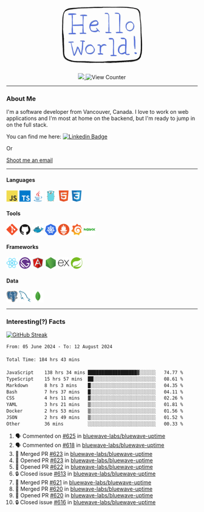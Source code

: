 <div align="center">
    <img src="./img/hello_world.webp" height="200px" width="">
    <div>
        <a href="https://www.linkedin.com/in/ajhollid">
            <img src="https://img.shields.io/badge/LinkedIn-blue"/>
        </a>
        <img src="https://komarev.com/ghpvc/?username=ajhollid&color=yellow" alt="View Counter">
    </div>
</div>

---

### About Me

I'm a software developer from Vancouver, Canada. I love to work on web applications and I'm most at home on the backend, but I'm ready to jump in on the full stack.

You can find me here: [![Linkedin Badge](https://img.shields.io/badge/-ajhollid-blue?style=flat&logo=Linkedin&logoColor=white)](https://www.linkedin.com/in/ajhollid)

Or

[Shoot me an email](mailto:ajhollid@gmail.com)

---

#### Languages

<div>
    <img src="./img/devicons/javascript-original.svg" width=30 height=30 alt="JavaScript">
    <img src="/img/devicons/typescript-original.svg" width=30 height=30 alt="TypeScript">
    <img src="./img/devicons/java-original.svg" width=30 height=30 alt="Java">
    <img src="./img/devicons/go-original.svg" width=30 height=30 alt="Golang">
    <img src="./img/devicons/html5-original.svg" width=30 height=30 alt="HTML 5">
    <img src="./img/devicons/css3-original.svg" width=30 height=30 alt="CSS 3">
</div>

#### Tools

<div>
    <img src="./img/devicons/git-original.svg" width=30 height=30 alt="Git">
    <img src="./img/devicons/github-original.svg" width=30 height=30 alt="Github">
    <img src="./img/devicons/docker-original.svg" width=30 
    height=30 alt="Docker">
    <img src="./img/devicons/kubernetes-original.svg" width=30 height=30 alt="K8">
    <img src="./img/devicons/prometheus-original.svg" width=30 height=30 alt="Prometheus">
    <img src="./img/devicons/grafana-original.svg" width=30 height=30 alt="Grafana">
    <img src="./img/devicons/nginx-original.svg" width=30 height=30 alt="Nginx">
</div>

#### Frameworks

<div>
    <img src="./img/devicons/react-original.svg" width=30 height=30 alt="React">
    <img src="./img/devicons/gatsby-original.svg" width=30 height=30 alt="Gatsby">
    <img src="./img/devicons/angularjs-original.svg" width=30 height=30 alt="AngularJS">
    <img src="./img/devicons/nodejs-original.svg" width=30 height=30 alt="NodeJS">
    <img src="./img/devicons/express-original.svg" width=30 height=30 alt="Express">
    <img src="./img/devicons/spring-original.svg" width=30 height=30 alt="Spring">
</div>

#### Data

<div>
    <img src="./img/devicons/postgresql-original.svg" width=30 height=30 alt="Postgresql">
    <img src="./img/devicons/mysql-original.svg" width=30 height=30 alt="Mysql">
    <img src="./img/devicons/mongodb-original.svg" width=30 height=30 alt="MongoDB">
</div>

---

### Interesting(?) Facts

[![GitHub Streak](http://github-readme-streak-stats.herokuapp.com?user=ajhollid)](https://git.io/streak-stats)

 <!--START_SECTION:waka-->

```txt
From: 05 June 2024 - To: 12 August 2024

Total Time: 184 hrs 43 mins

JavaScript    138 hrs 34 mins ██████████████████▓░░░░░░   74.77 %
TypeScript    15 hrs 57 mins  ██░░░░░░░░░░░░░░░░░░░░░░░   08.61 %
Markdown      8 hrs 3 mins    █░░░░░░░░░░░░░░░░░░░░░░░░   04.35 %
Bash          7 hrs 37 mins   █░░░░░░░░░░░░░░░░░░░░░░░░   04.11 %
CSS           4 hrs 11 mins   ▓░░░░░░░░░░░░░░░░░░░░░░░░   02.26 %
YAML          3 hrs 21 mins   ▒░░░░░░░░░░░░░░░░░░░░░░░░   01.81 %
Docker        2 hrs 53 mins   ▒░░░░░░░░░░░░░░░░░░░░░░░░   01.56 %
JSON          2 hrs 49 mins   ▒░░░░░░░░░░░░░░░░░░░░░░░░   01.52 %
Other         36 mins         ░░░░░░░░░░░░░░░░░░░░░░░░░   00.33 %
```

<!--END_SECTION:waka-->


<!--START_SECTION:activity-->
1. 🗣 Commented on [#625](https://github.com/bluewave-labs/bluewave-uptime/pull/625#issuecomment-2287878960) in [bluewave-labs/bluewave-uptime](https://github.com/bluewave-labs/bluewave-uptime)
2. 🗣 Commented on [#618](https://github.com/bluewave-labs/bluewave-uptime/issues/618#issuecomment-2287764707) in [bluewave-labs/bluewave-uptime](https://github.com/bluewave-labs/bluewave-uptime)
3. 🎉 Merged PR [#623](https://github.com/bluewave-labs/bluewave-uptime/pull/623) in [bluewave-labs/bluewave-uptime](https://github.com/bluewave-labs/bluewave-uptime)
4. 💪 Opened PR [#623](https://github.com/bluewave-labs/bluewave-uptime/pull/623) in [bluewave-labs/bluewave-uptime](https://github.com/bluewave-labs/bluewave-uptime)
5. 💪 Opened PR [#622](https://github.com/bluewave-labs/bluewave-uptime/pull/622) in [bluewave-labs/bluewave-uptime](https://github.com/bluewave-labs/bluewave-uptime)
6. 🔒 Closed issue [#613](https://github.com/bluewave-labs/bluewave-uptime/issues/613) in [bluewave-labs/bluewave-uptime](https://github.com/bluewave-labs/bluewave-uptime)
7. 🎉 Merged PR [#621](https://github.com/bluewave-labs/bluewave-uptime/pull/621) in [bluewave-labs/bluewave-uptime](https://github.com/bluewave-labs/bluewave-uptime)
8. 🎉 Merged PR [#620](https://github.com/bluewave-labs/bluewave-uptime/pull/620) in [bluewave-labs/bluewave-uptime](https://github.com/bluewave-labs/bluewave-uptime)
9. 💪 Opened PR [#620](https://github.com/bluewave-labs/bluewave-uptime/pull/620) in [bluewave-labs/bluewave-uptime](https://github.com/bluewave-labs/bluewave-uptime)
10. 🔒 Closed issue [#616](https://github.com/bluewave-labs/bluewave-uptime/issues/616) in [bluewave-labs/bluewave-uptime](https://github.com/bluewave-labs/bluewave-uptime)
<!--END_SECTION:activity-->

